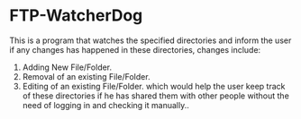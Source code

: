 # FTP-WatcherDog
This is a program that watches the specified directories and inform the user if any changes has happened in these directories, changes include:
1) Adding New File/Folder.
2) Removal of an existing File/Folder.
3) Editing of an existing File/Folder. 
which would help the user keep track of these directories if he has shared them with other people without the need of logging in and checking it manually..
